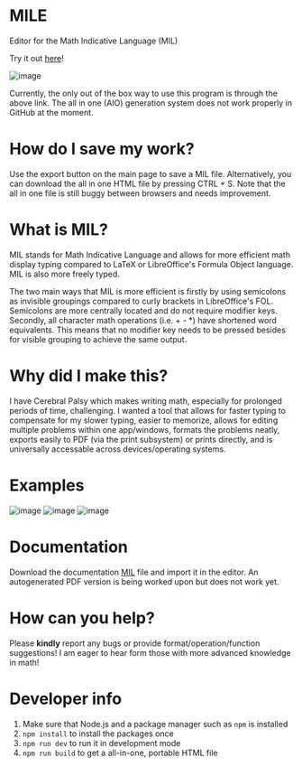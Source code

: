 # MILE

Editor for the Math Indicative Language (MIL)

Try it out [here](https://jah-on.github.io/MILE/)!

![image](https://user-images.githubusercontent.com/58399643/211452069-96e7ad1b-0512-4878-a065-2b4a7c1adae3.png)

Currently, the only out of the box way to use this program is through the above link. The all in one (AIO) generation system does not work properly in GitHub at the moment. 

# How do I save my work?

Use the export button on the main page to save a MIL file. Alternatively, you can download the all in one HTML file by pressing CTRL + S. Note that the all in one file is still buggy between browsers and needs improvement. 

# What is MIL?

MIL stands for Math Indicative Language and allows for more efficient math display typing compared to LaTeX or LibreOffice's Formula Object language. MIL is also more freely typed.

The two main ways that MIL is more efficient is firstly by using semicolons as invisible groupings compared to curly brackets in LibreOffice's FOL. Semicolons are more centrally located and do not require modifier keys. Secondly, all character math operations (i.e. + - \*) have shortened word equivalents. This means that no modifier key needs to be pressed besides for visible grouping to achieve the same output.

# Why did I make this?

I have Cerebral Palsy which makes writing math, especially for prolonged periods of time, challenging. I wanted a tool that allows for faster typing to compensate for my slower typing, easier to memorize, allows for editing multiple problems within one app/windows, formats the problems neatly, exports easily to PDF (via the print subsystem) or prints directly, and is universally accessable across devices/operating systems.

# Examples

![image](https://github.com/Jah-On/MILE/assets/58399643/9acd352e-e62c-44af-b0fe-e3967f6e3c0f)
![image](https://github.com/Jah-On/MILE/assets/58399643/36152d45-904e-4a22-8c45-5a9c81797982)
![image](https://github.com/Jah-On/MILE/assets/58399643/d73ca95b-d404-45e1-a0c4-ae202da43070)


# Documentation

Download the documentation <a href="https://raw.githubusercontent.com/Jah-On/MILE/main/docs/DOCGEN.mil" download="DOCGEN.mil" target="_blank">MIL</a> file and import it in the editor.
An autogenerated PDF version is being worked upon but does not work yet. 

# How can you help?

Please **kindly** report any bugs or provide format/operation/function suggestions! I am eager to hear form those with more advanced knowledge in math!

# Developer info

1. Make sure that Node.js and a package manager such as `npm` is installed
2. `npm install` to install the packages once
3. `npm run dev` to run it in development mode
4. `npm run build` to get a all-in-one, portable HTML file
